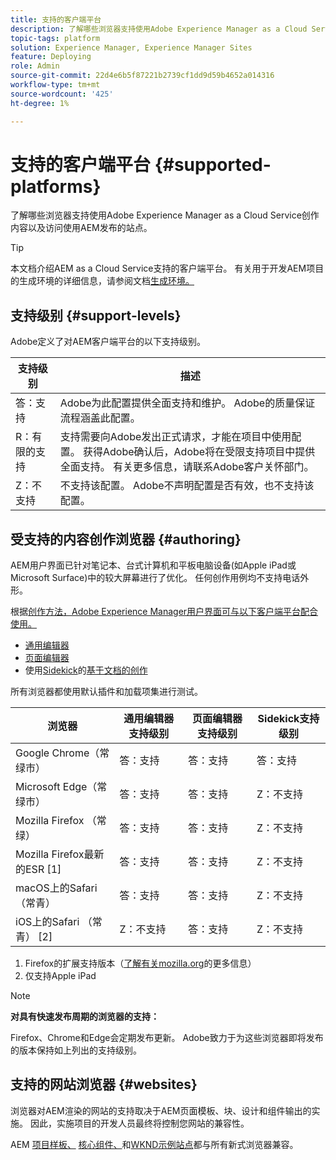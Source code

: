 ```yaml
---
title: 支持的客户端平台
description: 了解哪些浏览器支持使用Adobe Experience Manager as a Cloud Service创作内容以及访问使用AEM发布的站点。
topic-tags: platform
solution: Experience Manager, Experience Manager Sites
feature: Deploying
role: Admin
source-git-commit: 22d4e6b5f87221b2739cf1dd9d59b4652a014316
workflow-type: tm+mt
source-wordcount: '425'
ht-degree: 1%

---
```



# 支持的客户端平台 {#supported-platforms}

了解哪些浏览器支持使用Adobe Experience Manager as a Cloud Service创作内容以及访问使用AEM发布的站点。

>[!TIP]
>
>本文档介绍AEM as a Cloud Service支持的客户端平台。 有关用于开发AEM项目的生成环境的详细信息，请参阅文档[生成环境。](/help/implementing/cloud-manager/getting-access-to-aem-in-cloud/build-environment-details.md)

## 支持级别 {#support-levels}

Adobe定义了对AEM客户端平台的以下支持级别。

| 支持级别 | 描述 |
|---|---|
| 答：支持 | Adobe为此配置提供全面支持和维护。 Adobe的质量保证流程涵盖此配置。 |
| R：有限的支持 | 支持需要向Adobe发出正式请求，才能在项目中使用配置。 获得Adobe确认后，Adobe将在受限支持项目中提供全面支持。 有关更多信息，请联系Adobe客户关怀部门。 |
| Z：不支持 | 不支持该配置。 Adobe不声明配置是否有效，也不支持该配置。 |

## 受支持的内容创作浏览器 {#authoring}

AEM用户界面已针对笔记本、台式计算机和平板电脑设备(如Apple iPad或Microsoft Surface)中的较大屏幕进行了优化。 任何创作用例均不支持电话外形。

根据[创作方法，Adobe Experience Manager用户界面可与以下客户端平台配合使用。](/help/edge/authoring-methods.md)

* [通用编辑器](/help/sites-cloud/authoring/universal-editor/authoring.md)
* [页面编辑器](/help/sites-cloud/authoring/page-editor/introduction.md)
* 使用[Sidekick](/help/edge/docs/sidekick.md)的[基于文档的创作](/help/edge/docs/authoring.md)

所有浏览器都使用默认插件和加载项集进行测试。

| 浏览器 | 通用编辑器支持级别 | 页面编辑器支持级别 | Sidekick支持级别 |
|---|---|---|---|
| Google Chrome（常绿市） | 答：支持 | 答：支持 | 答：支持 |
| Microsoft Edge（常绿市） | 答：支持 | 答：支持 | Z：不支持 |
| Mozilla Firefox （常绿） | 答：支持 | 答：支持 | Z：不支持 |
| Mozilla Firefox最新的ESR [1] | 答：支持 | 答：支持 | Z：不支持 |
| macOS上的Safari （常青） | 答：支持 | 答：支持 | Z：不支持 |
| iOS上的Safari （常青） [2] | Z：不支持 | 答：支持 | Z：不支持 |

1. Firefox的扩展支持版本（[了解有关mozilla.org](https://www.mozilla.org/en-US/firefox/enterprise/)的更多信息）
1. 仅支持Apple iPad

>[!NOTE]
>
>**对具有快速发布周期的浏览器的支持：**
>
>Firefox、Chrome和Edge会定期发布更新。 Adobe致力于为这些浏览器即将发布的版本保持如上列出的支持级别。

## 支持的网站浏览器 {#websites}

浏览器对AEM渲染的网站的支持取决于AEM页面模板、块、设计和组件输出的实施。 因此，实施项目的开发人员最终将控制您网站的兼容性。

AEM [项目样板、](/help/edge/wysiwyg-authoring/edge-dev-getting-started.md#create-github-project) [核心组件、](/help/implementing/developing/components/overview.md#aem-core-components)和[WKND示例站点](/help/implementing/developing/introduction/develop-wknd-tutorial.md)都与所有新式浏览器兼容。
